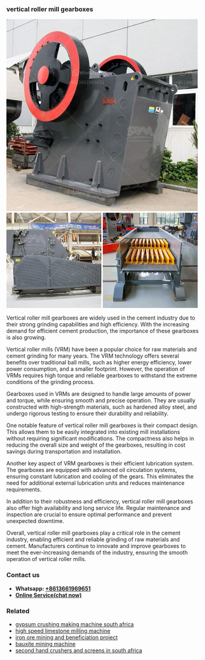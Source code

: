 <h3>vertical roller mill gearboxes</h3><img src='1708589082.jpg' alt=''><p>Vertical roller mill gearboxes are widely used in the cement industry due to their strong grinding capabilities and high efficiency. With the increasing demand for efficient cement production, the importance of these gearboxes is also growing.</p><p>Vertical roller mills (VRM) have been a popular choice for raw materials and cement grinding for many years. The VRM technology offers several benefits over traditional ball mills, such as higher energy efficiency, lower power consumption, and a smaller footprint. However, the operation of VRMs requires high torque and reliable gearboxes to withstand the extreme conditions of the grinding process.</p><p>Gearboxes used in VRMs are designed to handle large amounts of power and torque, while ensuring smooth and precise operation. They are usually constructed with high-strength materials, such as hardened alloy steel, and undergo rigorous testing to ensure their durability and reliability.</p><p>One notable feature of vertical roller mill gearboxes is their compact design. This allows them to be easily integrated into existing mill installations without requiring significant modifications. The compactness also helps in reducing the overall size and weight of the gearboxes, resulting in cost savings during transportation and installation.</p><p>Another key aspect of VRM gearboxes is their efficient lubrication system. The gearboxes are equipped with advanced oil circulation systems, ensuring constant lubrication and cooling of the gears. This eliminates the need for additional external lubrication units and reduces maintenance requirements.</p><p>In addition to their robustness and efficiency, vertical roller mill gearboxes also offer high availability and long service life. Regular maintenance and inspection are crucial to ensure optimal performance and prevent unexpected downtime.</p><p>Overall, vertical roller mill gearboxes play a critical role in the cement industry, enabling efficient and reliable grinding of raw materials and cement. Manufacturers continue to innovate and improve gearboxes to meet the ever-increasing demands of the industry, ensuring the smooth operation of vertical roller mills.</p><h3>Contact us</h3><ul><li><strong>Whatsapp:&nbsp;<a href="https://wa.me/8613661969651">+8613661969651</a></strong></li><li><a href="https://swt.shibang-china.com/?git&amp;zhl&amp;vertical roller mill gearboxes"><strong>Online Service(chat now)</strong></a></li></ul><h3>Related</h3><ul><li><a href='gypsum crushing making machine south africa.md'>gypsum crushing making machine south africa</a></li><li><a href='high speed limestone milling machine.md'>high speed limestone milling machine</a></li><li><a href='iron ore mining and beneficiation project.md'>iron ore mining and beneficiation project</a></li><li><a href='bauxite mining machine.md'>bauxite mining machine</a></li><li><a href='second hand crushers and screens in south africa.md'>second hand crushers and screens in south africa</a></li></ul>